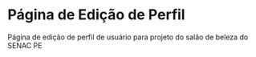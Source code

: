 # Página de Edição de Perfil
Página de edição de perfil de usuário para projeto do salão de beleza do SENAC PE
